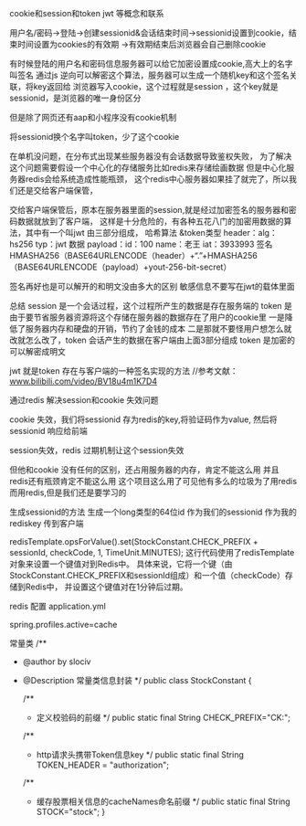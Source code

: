 cookie和session和token jwt 等概念和联系

用户名/密码->登陆->创建sessionid&会话结束时间->sessionid设置到cookie，结束时间设置为cookies的有效期
->有效期结束后浏览器会自己删除cookie

有时候登陆的用户名和密码信息服务器可以给它加密设置成cookie,高大上的名字叫签名
通过js 逆向可以解密这个算法，服务器可以生成一个随机key和这个签名关联，将key返回给
浏览器写入cookie，这个过程就是session ，这个key就是sessionid，是浏览器的唯一身份区分

但是除了网页还有aap和小程序没有cookie机制

将sessionid换个名字叫token，少了这个cookie

在单机没问题，在分布式出现某些服务器没有会话数据导致鉴权失败，
为了解决这个问题需要假设一个中心化的存储服务比如redis来存储绘画数据
但是中心化服务器redis会给系统造成性能瓶颈，
这个redis中心服务器如果挂了就完了，所以我们还是交给客户端保管，

交给客户端保管后，原本在服务器里面的session,就是经过加密签名的服务器和密码数据就放到了客户端，
这样是十分危险的，有各种五花八门的加密用数据的算法，其中有一个叫jwt
由三部分组成，
哈希算法 &token类型
header：alg：hs256 typ：jwt 
数据
payload：id：100 name：老王 iat：3933993
签名
HMASHA256（BASE64URLENCODE（header）+“.”+HMASHA256（BASE64URLENCODE（payload）+yout-256-bit-secret）


签名再好也是可以解开的和明文没由多大的区别
敏感信息不要写在jwt的载体里面

总结
session 是一个会话过程，这个过程所产生的数据是存在服务端的
token 是由于要节省服务器资源将这个存储在服务器的数据存在了用户的cookie里
一是降低了服务器内存和硬盘的开销，节约了金钱的成本 
二是那就不要怪用户想怎么就改就怎么改了，token 会话产生的数据在客户端由上面3部分组成
token 是加密的可以解密成明文

jwt 就是token 存在与客户端的一种签名实现的方法
//参考文献：www.bilibili.com/video/BV18u4m1K7D4



通过redis 解决session和cookie 失效问题

cookie 失效，我们将sessionid 存为redis的key,将验证码作为value,
然后将sessionid 响应给前端

session失效，redis 过期机制让这个session失效

但他和cookie 没有任何的区别，还占用服务器的内存，肯定不能这么用
并且redis还有瓶颈肯定不能这么用
这个项目这么用了可见他有多么的垃圾为了用redis而用redis,但是我们还是要学习的


生成sessionid的方法
生成一个long类型的64位id 作为我们的sessionid 作为我的rediskey 传到客户端



redisTemplate.opsForValue().set(StockConstant.CHECK_PREFIX + sessionId, checkCode, 1, TimeUnit.MINUTES);
这行代码使用了redisTemplate对象来设置一个键值对到Redis中。
具体来说，它将一个键（由StockConstant.CHECK_PREFIX和sessionId组成）和一个值（checkCode）存储到Redis中，
并设置这个键值对在1分钟后过期。

redis 配置
application.yml

spring.profiles.active=cache


常量类
/**
 * @author by slociv
 * @Description 常量类信息封装
 */
public class StockConstant {

    /**
     * 定义校验码的前缀
     */
    public static final String CHECK_PREFIX="CK:";

    /**
     * http请求头携带Token信息key
     */
    public static final String TOKEN_HEADER = "authorization";

    /**
     * 缓存股票相关信息的cacheNames命名前缀
     */
    public static final String STOCK="stock";
}